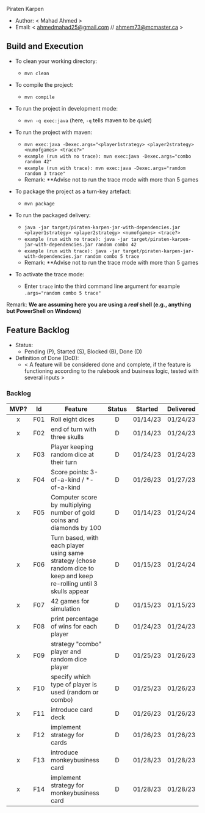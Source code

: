 Piraten Karpen

  * Author: < Mahad Ahmed >
  * Email: < ahmedmahad25@gmail.com // ahmem73@mcmaster.ca >

## Build and Execution

  * To clean your working directory:
    * `mvn clean`
  * To compile the project:
    * `mvn compile`
  * To run the project in development mode:
    * `mvn -q exec:java` (here, `-q` tells maven to be _quiet_)
  * To run the project with maven:
    * `mvn exec:java -Dexec.args="<player1strategy> <player2strategy> <numofgames> <trace?>"`
    * `example (run with no trace): mvn exec:java -Dexec.args="combo random 42"`
    * `example (run with trace): mvn exec:java -Dexec.args="random random 3 trace"`
    * Remark: **Advise not to run the trace mode with more than 5 games
  * To package the project as a turn-key artefact:
    * `mvn package`
  * To run the packaged delivery:
    * `java -jar target/piraten-karpen-jar-with-dependencies.jar <player1strategy> <player2strategy> <numofgames> <trace?>` 
    * `example (run with no trace): java -jar target/piraten-karpen-jar-with-dependencies.jar random combo 42`
    * `example (run with trace): java -jar target/piraten-karpen-jar-with-dependencies.jar random combo 5 trace`
    * Remark: **Advise not to run the trace mode with more than 5 games

  * To activate the trace mode:
    *  Enter `trace` into the third command line argument for example `.args="random combo 5 trace"`

Remark: **We are assuming here you are using a _real_ shell (e.g., anything but PowerShell on Windows)**

## Feature Backlog

 * Status: 
   * Pending (P), Started (S), Blocked (B), Done (D)
 * Definition of Done (DoD):
   * < A feature will be considered done and complete, if the feature is functioning according to the rulebook and
   business logic, tested with several inputs >

### Backlog 

| MVP? | Id  | Feature  | Status  |  Started  | Delivered |
| :-:  |:-:  |---       | :-:     | :-:       | :-:       |
| x   | F01| Roll eight dices  |  D | 01/14/23 | 01/24/23 |
| x   | F02 | end of turn with three skulls | D | 01/14/23 | 01/24/23 |
| x   | F03 | Player keeping random dice at their turn | D | 01/24/23 | 01/24/23 | 
| x   | F04 | Score points: 3-of-a-kind / *-of-a-kind | D | 01/26/23 | 01/27/23 |
| x   | F05 | Computer score by multiplying number of gold coins and diamonds by 100| D | 01/14/23 | 01/24/24 |
| x   | F06 | Turn based, with each player using same strategy (chose random dice to keep and keep re-rolling until 3 skulls appear| D  | 01/15/23 | 01/24/24 |
| x   | F07 | 42 games for simulation | D | 01/15/23 | 01/15/23 |
| x   | F08 | print percentage of wins for each player| D | 01/24/23 | 01/24/23 |
| x   | F09 | strategy "combo" player and random dice player | D | 01/25/23 | 01/26/23 |
| x   | F10 | specify which type of player is used (random or combo) | D | 01/25/23 | 01/26/23 |
| x | F11 | introduce card deck | D | 01/26/23 | 01/26/23 |
| x | F12 | implement strategy for cards | D | 01/26/23  | 01/26/23 |
| x | F13 | introduce monkeybusiness card | D | 01/28/23  | 01/28/23 |
| x | F14 | implement strategy for monkeybusiness card | D | 01/28/23  | 01/28/23 |

